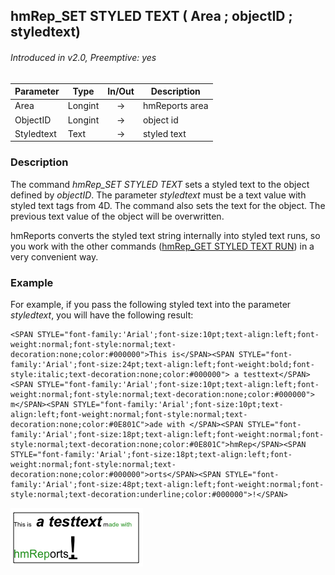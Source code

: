 ## hmRep_SET STYLED TEXT ( Area ; objectID ; styledtext)
###### Introduced in v2.0, Preemptive: yes

|Parameter|Type|In/Out|Description
|---|---|:---:|---
|Area|Longint|→|hmReports area
|ObjectID|Longint|→|object id
|Styledtext|Text|→|styled text

### Description
The command *hmRep_SET STYLED TEXT* sets a styled text to the object defined by *objectID*. The parameter *styledtext* must be a text value with styled text tags from 4D. The command also sets the text for the object. The previous text value of the object will be overwritten.

hmReports converts the styled text string internally into styled text runs, so you work with the other commands ([hmRep_GET STYLED TEXT RUN](hmRep_GetStyledTextRun.md)) in a very convenient way.

### Example
For example, if you pass the following styled text into the parameter *styledtext*, you will have the following result:

```4d
<SPAN STYLE="font-family:'Arial';font-size:10pt;text-align:left;font-weight:normal;font-style:normal;text-decoration:none;color:#000000">This is</SPAN><SPAN STYLE="font-family:'Arial';font-size:24pt;text-align:left;font-weight:bold;font-style:italic;text-decoration:none;color:#000000"> a testtext</SPAN><SPAN STYLE="font-family:'Arial';font-size:10pt;text-align:left;font-weight:normal;font-style:normal;text-decoration:none;color:#000000"> m</SPAN><SPAN STYLE="font-family:'Arial';font-size:10pt;text-align:left;font-weight:normal;font-style:normal;text-decoration:none;color:#0E801C">ade with </SPAN><SPAN STYLE="font-family:'Arial';font-size:18pt;text-align:left;font-weight:normal;font-style:normal;text-decoration:none;color:#0E801C">hmRep</SPAN><SPAN STYLE="font-family:'Arial';font-size:18pt;text-align:left;font-weight:normal;font-style:normal;text-decoration:none;color:#000000">orts</SPAN><SPAN STYLE="font-family:'Arial';font-size:48pt;text-align:left;font-weight:normal;font-style:normal;text-decoration:underline;color:#000000">!</SPAN>
```

![Bild:Styled text](../Pictures/StyledText.png)

